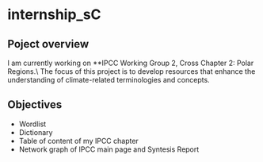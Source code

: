 # internship_sC

## Poject overview
I am currently working on **IPCC Working Group 2, Cross Chapter 2: Polar Regions.\ 
The focus of this project is to develop resources that enhance the understanding of climate-related terminologies and concepts.

## Objectives
* Wordlist
* Dictionary
* Table of content of my IPCC chapter
* Network graph of IPCC main page and Syntesis Report